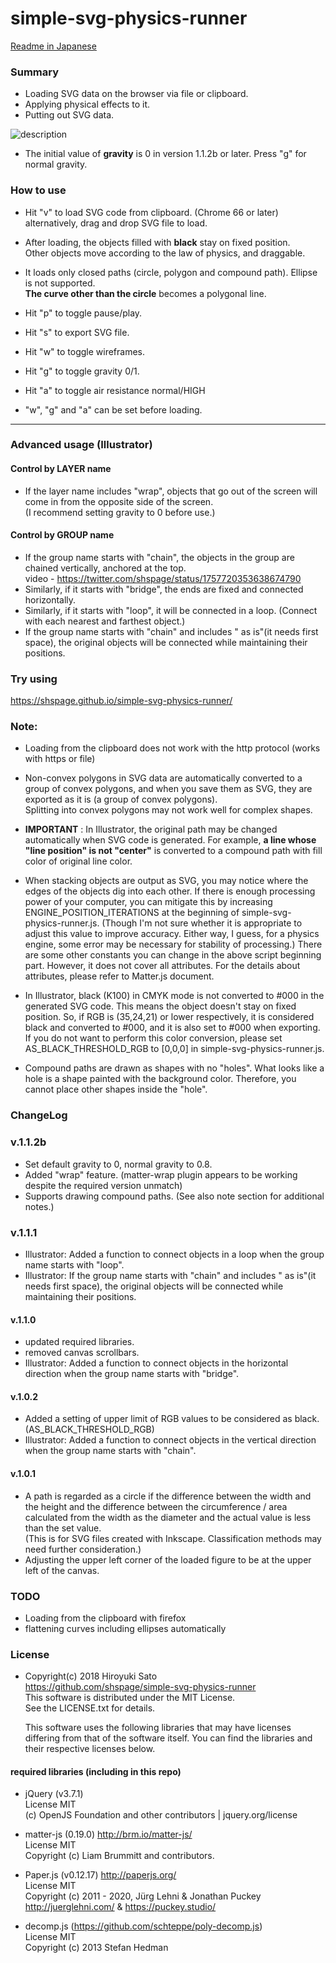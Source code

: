 # simple-svg-physics-runner

[Readme in Japanese](https://github.com/shspage/simple-svg-physics-runner/blob/master/README_ja.md) 

### Summary
* Loading SVG data on the browser via file or clipboard.
* Applying physical effects to it.
* Putting out SVG data.  

![description](https://github.com/shspage/simple-svg-physics-runner/blob/master/image/description.gif)

* The initial value of **gravity** is 0 in version 1.1.2b or later. Press "g" for normal gravity.

### How to use
* Hit "v" to load SVG code from clipboard. (Chrome 66 or later)  
  alternatively, drag and drop SVG file to load.

* After loading, the objects filled with **black** stay on fixed position.  
  Other objects move according to the law of physics, and draggable.

* It loads only closed paths (circle, polygon and compound path).  Ellipse is not supported.  
  **The curve other than the circle** becomes a polygonal line.

* Hit "p" to toggle pause/play.
* Hit "s" to export SVG file.
* Hit "w" to toggle wireframes.
* Hit "g" to toggle gravity 0/1.
* Hit "a" to toggle air resistance normal/HIGH

* "w", "g" and "a" can be set before loading.

----
### Advanced usage (Illustrator)

#### Control by LAYER name
* If the layer name includes "wrap", objects that go out of the screen will come in from the opposite side of the screen.  
(I recommend setting gravity to 0 before use.)

#### Control by GROUP name
* If the group name starts with "chain", the objects in the group are chained vertically, anchored at the top.   
video - https://twitter.com/shspage/status/1757720353638674790
* Similarly, if it starts with "bridge", the ends are fixed and connected horizontally.
* Similarly, if it starts with "loop", it will be connected in a loop. (Connect with each nearest and farthest object.)
* If the group name starts with "chain" and includes " as is"(it needs first space), the original objects will be connected while maintaining their positions.

### Try using
https://shspage.github.io/simple-svg-physics-runner/

### Note:
* Loading from the clipboard does not work with the http protocol (works with https or file)
* Non-convex polygons in SVG data are automatically converted to a group of convex polygons,
and when you save them as SVG, they are exported as it is (a group of convex polygons).  
  Splitting into convex polygons may not work well for complex shapes.
* **IMPORTANT** : In Illustrator, the original path may be changed automatically when SVG code is generated.
For example, **a line whose "line position" is not "center"** is converted to a compound path with fill color of original line color.
* When stacking objects are output as SVG, you may notice where the edges of the objects dig into each other.
If there is enough processing power of your computer, you can mitigate this by increasing ENGINE_POSITION_ITERATIONS at the beginning of simple-svg-physics-runner.js.
(Though I'm not sure whether it is appropriate to adjust this value to improve accuracy.
Either way, I guess, for a physics engine, some error may be necessary for stability of processing.)
There are some other constants you can change in the above script beginning part.
However, it does not cover all attributes.
For the details about attributes, please refer to Matter.js document.

* In Illustrator, black (K100) in CMYK mode is not converted to #000 in the generated SVG code.
This means the object doesn't stay on fixed position.
So, if RGB is (35,24,21) or lower respectively, it is considered black and converted to #000,
and it is also set to #000 when exporting.
If you do not want to perform this color conversion, please set AS_BLACK_THRESHOLD_RGB to [0,0,0]
in simple-svg-physics-runner.js.

* Compound paths are drawn as shapes with no "holes". What looks like a hole is a shape painted with the background color. Therefore, you cannot place other shapes inside the "hole".


### ChangeLog
### v.1.1.2b
* Set default gravity to 0, normal gravity to 0.8.
* Added "wrap" feature. (matter-wrap plugin appears to be working despite the required version unmatch)
* Supports drawing compound paths. (See also note section for additional notes.)

### v.1.1.1
* Illustrator: Added a function to connect objects in a loop when the group name starts with "loop".
* Illustrator: If the group name starts with "chain" and includes " as is"(it needs first space), the original objects will be connected while maintaining their positions.

#### v.1.1.0
* updated required libraries.
* removed canvas scrollbars.
* Illustrator: Added a function to connect objects in the horizontal direction when the group name starts with "bridge".

#### v.1.0.2
* Added a setting of upper limit of RGB values ​​to be considered as black. (AS_BLACK_THRESHOLD_RGB)
* Illustrator: Added a function to connect objects in the vertical direction when the group name starts with "chain".

#### v.1.0.1
* A path is regarded as a circle if the difference between the width and the height and the difference between the circumference / area calculated from the width as the diameter and the actual value is less than the set value.  
(This is for SVG files created with Inkscape. Classification methods may need further consideration.)
* Adjusting the upper left corner of the loaded figure to be at the upper left of the canvas.

### TODO
* Loading from the clipboard with firefox
* flattening curves including ellipses automatically

### License
* Copyright(c) 2018 Hiroyuki Sato  
  https://github.com/shspage/simple-svg-physics-runner  
  This software is distributed under the MIT License.  
  See the LICENSE.txt for details.
  
  This software uses the following libraries that may have licenses
  differing from that of the software itself. You can find the
  libraries and their respective licenses below.

#### required libraries (including in this repo)
* jQuery (v3.7.1)  
  License MIT  
  (c) OpenJS Foundation and other contributors | jquery.org/license

* matter-js (0.19.0) http://brm.io/matter-js/  
  License MIT  
  Copyright (c) Liam Brummitt and contributors.

* Paper.js (v0.12.17)  http://paperjs.org/  
  License MIT  
  Copyright (c) 2011 - 2020, Jürg Lehni & Jonathan Puckey  
  http://juerglehni.com/ & https://puckey.studio/

* decomp.js (https://github.com/schteppe/poly-decomp.js)  
  License MIT  
  Copyright (c) 2013 Stefan Hedman
